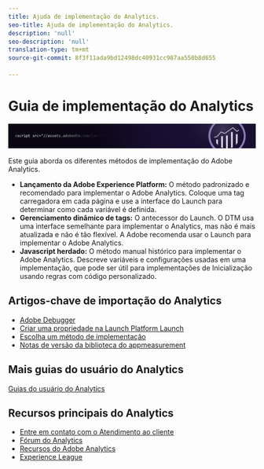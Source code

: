 ```yaml
---
title: Ajuda de implementação do Analytics.
seo-title: Ajuda de implementação do Analytics.
description: 'null'
seo-description: 'null'
translation-type: tm+mt
source-git-commit: 8f3f11ada9bd12498dc40931cc987aa550b8d655

---
```



# Guia de implementação do Analytics

![Banner](../../assets/doc_banner_implement.png)

Este guia aborda os diferentes métodos de implementação do Adobe Analytics.

* **Lançamento da Adobe Experience Platform:** O método padronizado e recomendado para implementar o Adobe Analytics. Coloque uma tag carregadora em cada página e use a interface do Launch para determinar como cada variável é definida.
* **Gerenciamento dinâmico de tags:** O antecessor do Launch. O DTM usa uma interface semelhante para implementar o Analytics, mas não é mais atualizada e não é tão flexível. A Adobe recomenda usar o Launch para implementar o Adobe Analytics.
* **Javascript herdado:** O método manual histórico para implementar o Adobe Analytics. Descreve variáveis e configurações usadas em uma implementação, que pode ser útil para implementações de Inicialização usando regras com código personalizado.

## Artigos-chave de importação do Analytics

* [Adobe Debugger](impl-testing/debugger.md)
* [Criar uma propriedade na Launch Platform Launch](implement-with-launch/create-analytics-property.md)
* [Escolha um método de implementação](c-implementation-methods/choose-implementation-method.md)
* [Notas de versão da biblioteca do appmeasurement](appmeasurement-release-notes/appmeasurement-release-notes.md)

## Mais guias do usuário do Analytics

[Guias do usuário do Analytics](/help/landing/home.md)

## Recursos principais do Analytics

* [Entre em contato com o Atendimento ao cliente](https://helpx.adobe.com/contact/enterprise-support.ec.html)
* [Fórum do Analytics](https://forums.adobe.com/community/experience-cloud/analytics-cloud/analytics)
* [Recursos do Adobe Analytics](https://forums.adobe.com/message/10660755)
* [Experience League](https://landing.adobe.com/experience-league/)
